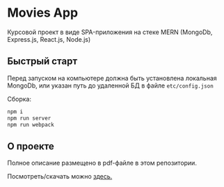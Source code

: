 # Movies App

Курсовой проект в виде SPA-приложения на стеке MERN (MongoDb, Express.js, React.js, Node.js)

## Быстрый старт

Перед запуском на компьютере должна быть установлена локальная MongoDb, или указан путь до удаленной БД в файле `etc/config.json`

Сборка:

```bash
npm i
npm run server
npm run webpack
```

## О проекте

Полное описание размещено в pdf-файле в этом репозитории.

Посмотреть/скачать можно [здесь.](https://github.com/okuznetcov/movies-app_mai/blob/master/report%26summary.pdf)
